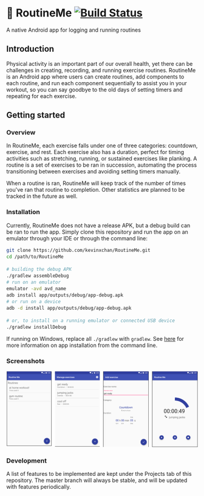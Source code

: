 # :muscle: RoutineMe [![Build Status](https://travis-ci.com/kevinxchan/RoutineMe.svg?branch=master)](https://travis-ci.com/kevinxchan/RoutineMe)

A native Android app for logging and running routines

## Introduction 

Physical activity is an important part of our overall health, yet
there can be challenges in creating, recording, and running exercise
routines. RoutineMe is an Android app where users can create routines, add 
components to each routine, and run each component sequentially
to assist you in your workout, so you can say goodbye to the old
days of setting timers and repeating for each exercise.

## Getting started

### Overview

In RoutineMe, each exercise falls under one of three categories:
countdown, exercise, and rest. Each exercise also has a duration,
perfect for timing activities such as stretching, running, or
sustained exercises like planking. A routine is a set of exercises
to be ran in succession, automating the process transitioning 
between exercises and avoiding setting timers manually. 

When a routine is ran, RoutineMe will keep track of the number
of times you've ran that routine to completion. Other statistics
are planned to be tracked in the future as well.

### Installation

Currently, RoutineMe does not have a release APK, but a debug
build can be ran to run the app. Simply clone this repository 
and run the app on an emulator through your IDE or through the 
command line:

```bash
git clone https://github.com/kevinxchan/RoutineMe.git
cd /path/to/RoutineMe

# building the debug APK
./gradlew assembleDebug
# run on an emulator
emulator -avd avd_name
adb install app/outputs/debug/app-debug.apk
# or run on a device
adb -d install app/outputs/debug/app-debug.apk

# or, to install on a running emulator or connected USB device
./gradlew installDebug
```

If running on Windows, replace all `./gradlew` with `gradlew`.
See [here][cmd-build] for more information on app installation 
from the command line.

### Screenshots

![](app/screenshots/all_screens.png)

### Development

A list of features to be implemented are kept under the Projects
tab of this repository. The master branch will always be stable,
and will be updated with features periodically.

[cmd-build]: https://developer.android.com/studio/build/building-cmdline
